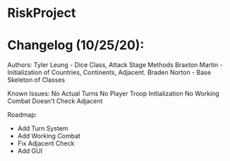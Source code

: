 # RiskProject

# Changelog (10/25/20):
Authors:
Tyler Leung - Dice Class, Attack Stage Methods
Braxton Martin - Initialization of Countries, Continents, Adjacent.
Braden Norton - Base Skeleton of Classes

Known Issues:
No Actual Turns
No Player Troop Initialization
No Working Combat
Doesn't Check Adjacent

Roadmap:
- Add Turn System
- Add Working Combat
- Fix Adjacent Check
- Add GUI

